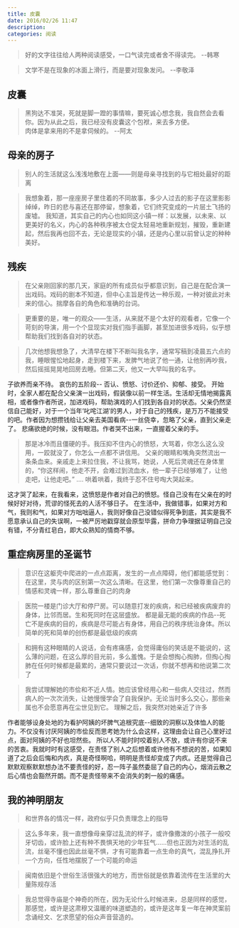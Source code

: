 ```yaml
---
title: 皮囊
date: 2016/02/26 11:47
description:
categories: 阅读
---
```

> 好的文字往往给人两种阅读感受，一口气读完或者舍不得读完。   --韩寒

> 文学不是在现象的冰面上滑行，而是要对现象发问。  --李敬泽

## 皮囊
>黑狗达不准哭，死就是脚一蹬的事情嘛，要死诚心想念我，我自然会去看你。因为从此之后，我已经没有皮囊这个包袱，来去多方便。                   
>肉体是拿来用的不是拿伺候的。    --阿太

## 母亲的房子

> 别人的生活就这么浅浅地敷在上面——则是母亲寻找到的与它相处最好的距离 

>我想象着，那一座座房子里住着的不同故事，多少人过去的影子在这里影影绰绰，昨日的悲与喜还在那停留，想象着，它们终究变成的一片层土飞扬的废墟。
 我知道，其实自己的内心也如同这小镇一样：以发展，以未来、以更美好的名义，内心的各种秩序被太仓促太轻易地重新规划，摧毁，重新建起，然后我再也回不去，无论是现实的小镇，还是内心里以前曾认定的种种美好。

## 残疾
>在父亲刚回家的那几天，家庭的所有成员似乎都意识到，自己是在配合演一出戏码。戏码的剧本不知道，但中心主旨是传达一种乐观，一种对彼此对未来的信心。揣摩各自的角色和准确的台词。

>更重要的是，唯一的观众——生活，从来就不是个太好的观看者，它像一个苛刻的导演，用一个个显现实对我们指手画脚，甚至加进很多戏码，似乎想帮助我们找到各自对的状态。

>几次他想我想急了，大清早在楼下不断叫我名字，通常写稿到凌晨五六点的我，睡眼惺忪地起身，走到楼下来，发脾气地说了他一通，让他别再吵我，然后摇摇晃晃地回房去睡。但第二天，他又一大早叫我的名字。

子欲养而亲不待。
哀伤的五阶段-- 否认、愤怒、讨价还价、抑郁、接受。
开始时，全家人都在配合父亲演一出戏码，假装像以前一样生活。生活却无情地揭露真相，或者像作者所说，加进戏码，帮助演戏的人们找到各自对的状态。父亲仍然坚信自己能好，对于一个当年‘叱咤江湖’的男人，对于自己的残疾，是万万不能接受的吧。作者因为想攒钱给让父亲去美国看病--一丝侥幸，忽略了父亲，直到父亲走了。
悲痛欲绝的时候，没有眼泪。作者哭不出来，一直握着父亲的手。
> 那是冰冷而且僵硬的手。我压抑不住内心的愤怒，大骂着，你怎么这么没用，一跤就没了，你怎么一点都不讲信用。
  父亲的眼睛和嘴角突然流出一条条血来。亲戚走上来拉住我，不让我骂，她说，人死后灵魂还在身体里的，“你这样闹，他走不开，会难过到流血水，他一辈子已经够难了，让他走吧，让他走吧。”
  ....
 哄着哄着，我终于忍不住号啕大哭起来。

这才哭了起来，在我看来，这愤怒是作者对自己的愤怒。怪自己没有在父亲在的时候好好对待，荒谬的怪死去的人活不够日子。
在生活中，我做错事，如果对方和气，我则和气，如果对方咄咄逼人，我则好像自己没错似得死争到底，其实是我不愿意承认自己的失误啊，一被严厉地戳穿就会原型毕露，拼命力争理据证明自己没有错，不分青红皂白，即大众熟知的情商不够。
## 重症病房里的圣诞节
> 意识在这躯壳中爬进的一点点距离，发生的一点点障碍，他们都能感觉到：在这里，灵与肉的区别第一次这么清晰。在这里，他们第一次像尊重自己的情感和灵魂一样，那么尊重自己的肉身

> 医院一楼是门诊大厅和停尸房。可以随意打发的疾病，和已经被疾病废弃的身体，比邻而居。生和死同时在这层盛放。
都是最无能的疾病的作品--死亡不是疾病的目的，疾病是尽可能占有身体，用自己的秩序统治身体。所以简单的死和简单的创伤都是最低级的疾病

> 和拥有这种眼睛的人说话，会有疼痛感，会觉得庸俗的笑话是不能说的，这么薄的问题，在这么厚的目光前，多么羞愧。于是会想掏心掏肺，但掏心掏肺在任何时候都是最累的，通常只要说过一次话，你就不想再和他说第二次了


> 我尝试理解她的市侩和不近人情。她应该曾经用心和一些病人交往过，然而病人的一次次消失，让她慢慢学会了自我保护。无论当时多么交心，那些亲属也不会愿意再在尘世见到它。
理解之后，我突然对她亲近了许多

作者能够设身处地的为看护阿姨的坏脾气追根究底--细致的洞察以及体恤人的能力。不仅没有讨厌阿姨的市侩反而思考她为什么会这样，这理由会让自己心里好过点，面对阿姨的不好也坦然些。
所以人不能时时咬着别人不放，或许有你说不来的苦衷。我就时时有这感受，在责怪了别人之后想着或许他有不想说的苦，如果知道了之后会后悔和内疚，真是奇怪啊哈，明明是责怪却变成了内疚。还是觉得自己默默观察默默想办法不要责怪的好，忍一阵子虽然委屈了自己的内心，烟消云散之后心情也会豁然开朗。而不是责怪带来不会消失的刺一般的痛感。
## 我的神明朋友
>和世界各的情况一样，政府似乎只负责理念上的指导

> 这么多年来，我一直想像母亲穿过乱流的样子，或许像撒泼的小孩子一般咬牙切齿，或许脸上还有种不畏惧天地的少年狂气……但也正因为对生活的乱流，丝毫不懂也因此丝毫不惧，才有可能靠着一点生命的真气，混乱挣扎开一个方向，任性地摆脱了一个可能的命运

>闽南依旧是个世俗生活很强大的地方，而世俗就是依靠着流传在生活里的大量陈规存活

> 我总觉得寺庙是个神奇的所在，因为无论什么时候进来，总是同样的感觉，那感觉，或许是这肃穆又温暖的味道塑造的，或许是这年复一年在神灵案前念诵经文、乞求愿望的俗众声音营造的。